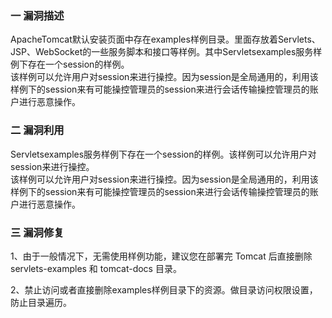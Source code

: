 ### 一 漏洞描述
ApacheTomcat默认安装页面中存在examples样例目录。里面存放着Servlets、JSP、WebSocket的一些服务脚本和接口等样例。其中Servletsexamples服务样例下存在一个session的样例。  
该样例可以允许用户对session来进行操控。因为session是全局通用的，利用该样例下的session来有可能操控管理员的session来进行会话传输操控管理员的账户进行恶意操作。

### 二 漏洞利用
Servletsexamples服务样例下存在一个session的样例。该样例可以允许用户对session来进行操控。  
该样例可以允许用户对session来进行操控。因为session是全局通用的，利用该样例下的session来有可能操控管理员的session来进行会话传输操控管理员的账户进行恶意操作。

### 三 漏洞修复
1、由于一般情况下，无需使用样例功能，建议您在部署完 Tomcat 后直接删除 servlets-examples 和 tomcat-docs 目录。

2、禁止访问或者直接删除examples样例目录下的资源。做目录访问权限设置，防止目录遍历。
